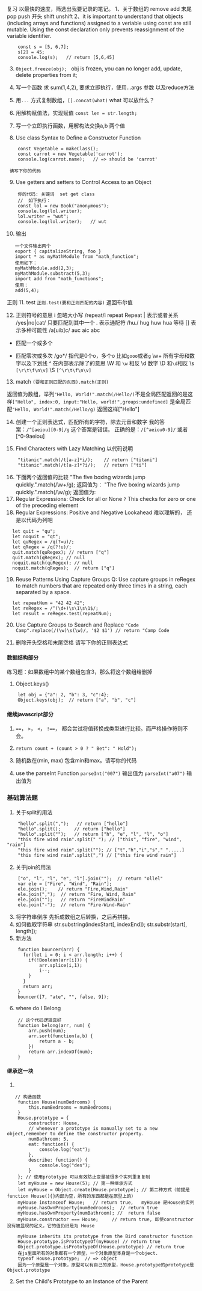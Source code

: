 复习
以最快的速度，筛选出我要记录的笔记。
1、关于数组的
      remove      add
末尾    pop       push
开头   shift     unshift
2、it is important to understand that objects (including arrays and functions) assigned to a veriable using const are still mutable. Using the const declaration only prevents reassignment of the variable identifier.

```
    const s = [5, 6,7];
    s[2] = 45;
    console.log(s);   // return [5,6,45]
```
3. `Object.freeze(obj); `  obj is frozen, you can no longer add, update, delete properties from it;

4. 写一个函数 求 sum(1,4,2), 要求立即执行，使用...args 参数 以及reduce方法
5. 用`...` 方式复制数组，`[].concat(what)` what 可以放什么？
6. 用解构赋值法，实现赋值 `const len = str.length;`
7. 写一个立即执行函数，用解构法交换a,b 两个值
8. Use class Syntax to Define a Constructor Function
```
    const Vegetable = makeClass();
    const carrot = new Vegetable('carrot');
    console.log(carrot.name);   // => should be 'carrot'
```

```
 请写下你的代码

```
9. Use getters and setters to Control Access to an Object
```
    你的代码: 关键词  set get class
    //  如下执行：
    const lol = new Book("anonymous");
    console.log(lol.writer);
    lol.writer = "wut";
    console.log(lol.writer);   // wut
```

10. 输出
```
   一个文件输出两个
   export { capitalizeString, foo }
   import * as myMathModule from "math_function";
   使用如下：
   myMathModule.add(2,3);
   myMathModule.substract(5,3);
   import add from "math_functions";
   使用：
   add(5,4);
```
正则
11. test
`正则.test(要和正则匹配的内容)` 返回布尔值

12. 正则符号的意思
i   忽略大小写     /repeat/i         repeat Repeat 
|   表示或者关系   /yes|no|cat/      只要匹配到其中一个
.   表示通配符     /hu./             hug  huw hua 等待
[]  表示多种可能性  /a[uib]c/        auc aic abc
+   匹配一个或多个  
*   匹配零次或多次  /go*/             指代是0个o，多个o 比如`gooo`或者`g`
\w+ 所有字母和数字以及下划线
^   在内部表示除了的意思
\W  和 `\w` 相反
\d  数字
\D  和`\d`相反
\s  `[\r\t\f\n\v]`
\S  `[^\r\t\f\n\v]`
13. match
`(要和正则匹配的东西).match(正则)`

返回值为数组，举列`"Hello, World!".match(/Hello/)`不是全局匹配返回的是这样`["Hello", index:0, input:"Hello, world!",groups:undefined]`
是全局匹配`"Hello, World!".match(/Hello/g)` 返回这样["Hello"]

14.  创建一个正则表达式，匹配所有的字符，除去元音和数字
我的答案：`/^[aeiou][0-9]/g`  这个答案是错误。
正确的是：`/[^aeiou0-9]/` 或者[^0-9aeiou]

15. Find Characters with Lazy Matching
以代码说明
```
    "titanic".match(/t[a-z]*i/);    // return ["titani"]
    "titanic".match(/t[a-z]*?i/);   // return ["ti"]
```

16. 下面两个返回值的比较
"The five boxing wizards jump quickly.".match(/\w+/g);
返回值为：
"The five boxing wizards jump quickly.".match(/\w/g);
返回值为:
17. Regular Expressions: Check for all or None
`?` This checks for zero or one of the preceding element
18. Regular Expressions: Positive and Negative Lookahead
难以理解的， 还是以代码为列吧
```
  let quit = "qu";
  let noquit = "qt";
  let quRegex = /q(?=u)/;
  let qRegex = /q(?!u)/;
  quit.match(quRegex); // return ["q"]
  quit.match(qRegex); // null
  noquit.match(quRegex); // null
  noquit.match(qRegex);  // return ["q"]
```
19. Reuse Patterns Using Capture Groups
Q: Use capture groups in reRegex to match numbers that are repeated only three times in a string, each separated by a space.
```
  let repeatNum = "42 42 42";
  let reRegex = /^(\d+)\s\1\s\1$/;
  let result = reRegex.test(repeatNum);
```

20. Use Capture Groups to Search and Replace
`"Code Camp".replace(/(\w)\s(\w)/, '$2 $1') // return "Camp Code` 

21. 删除开头空格和末尾空格
请写下你的正则表达式

#### 数据结构部分
练习题：如果数组中的某个数组包含3，那么将这个数组给删掉
1. Object.keys()
```
    let obj = {"a": 2, "b": 3, "c":4};
    Object.keys(obj);  // return ["a", "b", "c"]
```

#### 继续javascript部分
1. `==`， `>`， `<`， `!==`， 都会尝试将值转换成类型进行比较。而严格操作符则不会。

2. `return count + (count > 0 ? " Bet": " Hold");`

3. 随机数在(min, max) 包含min和max。请写你的代码

4. use the parseInt Function
 `parseInt("007")` 输出值为
 `parseInt("a07")`  输出值为

### 基础算法题
1. 关于split的用法
```
    "hello".split(",");   // return ["hello"]
    "hello".split();     // return ["hello"]
    "hello".split("");   // return ["h", "e", "l", "l", "o"]
    "this fire wind rain".split(" "); // ["this", "fire", "wind", "rain"]
    "this fire wind rain".split(""); // ["t","h","i","s"," ".....]
    "this fire wind rain".split(",") // ["this fire wind rain"]
```
2. 关于join的用法
```
    ["o", "l", "l", "e", "l"].join("");  // return "ollel"
    var ele = ["Fire", "Wind", "Rain"];
    ele.join();    // return "Fire,Wind,Rain"
    ele.join(",");  // return "Fire, Wind, Rain"
    ele.join("");   // return "FireWindRain"
    ele.join("-");  // return "Fire-Wind-Rain"
```
3. 将字符串倒序
先拆成数组之后转换，之后再拼接。
4. 如何截取字符串 
str.substring(indexStart[, indexEnd]);
str.substr(start[, length]);
5. 新方法
```
    function bouncer(arr) {
      for(let i = 0; i < arr.length; i++) {
        if(!Boolean(arr[i])) {
            arr.splice(i,1);
            i--;
        }
      }
      return arr;
    }
    bouncer([7, "ate", "", false, 9]);
```
6. where do I Belong
```
    // 这个代码逻辑真好
    function belong(arr, num) {
        arr.push(num);
        arr.sort(function(a,b) {
            return a - b;
        })
        return arr.indexOf(num);
    }
```

#### 继承这一块
1.
```
   // 构造函数
    function House(numBedrooms) {
        this.numBedrooms = numBedrooms;
    }
    House.prototype = {
        constructor: House,
        // whenever a prototype is manually set to a new object,remember to define the constructor property.
        numBathroom: 5,
        eat: function() {
            console.log("eat");
        },
        describe: function() {
            console.log("des");
        }
    }; // 使用prototype 可以有效防止变量被很多个实列重复复制
    let myHouse = new House(5); // 第一种继承方式
    let myHouse = Object.create(House.prototype); // 第二种方式（前提是function House(){}内部为空，所有的东西都是在原型上的）
    myHouse instanceof House;   // return true,   myHouse 是House的实列
    myHouse.hasOwnProperty(numBedrooms);  // return true
    myHouse.hasOwnProperty(numBathroom); //  return false
    myHouse.constructor === House;     // return true, 即使constructor 没有被显现的定义，它的值仍旧是为 House

    myHouse inherits its prototype from the Bird constructor function
    House.prototype.isPrototypeOf(myHouse) // return true
    Object.prototype.isPrototypeOf(House.prototype) // return true
    在js里面所有的对象都有一个原型，一个对象原型本身是一个object.
    typeof House.prototype;  // => object
    因为一个原型是一个对象，原型可以有自己的原型，House.prototype的prototype是Object.prototype
```

2. Set the Child's Prototype to an Instance of the Parent
```
 
```
